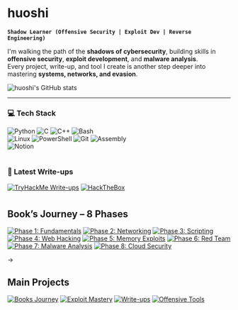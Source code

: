 
# huoshi

**`Shadow Learner (Offensive Security | Exploit Dev | Reverse Engineering)`**

I'm walking the path of the **shadows of cybersecurity**, building skills in **offensive security**, **exploit development**, and **malware analysis**.  
Every project, write-up, and tool I create is another step deeper into mastering **systems, networks, and evasion**.  

![huoshi's GitHub stats](https://github-readme-stats.vercel.app/api?username=huosh1&show_icons=true&theme=vision-friendly-dark)


---

### 💻 Tech Stack
<!-- Badges from https://github.com/Ileriayo/markdown-badges -->

![Python](https://img.shields.io/badge/python-3670A0?style=for-the-badge&logo=python&logoColor=ffdd54)
![C](https://img.shields.io/badge/c-%2300599C.svg?style=for-the-badge&logo=c&logoColor=white)
![C++](https://img.shields.io/badge/c++-%2300599C.svg?style=for-the-badge&logo=cplusplus&logoColor=white)
![Bash](https://img.shields.io/badge/bash-%23121011.svg?style=for-the-badge&logo=gnu-bash&logoColor=white)<br/>
![Linux](https://img.shields.io/badge/linux-%23FCC624.svg?style=for-the-badge&logo=linux&logoColor=black)
![PowerShell](https://img.shields.io/badge/powershell-%235391FE.svg?style=for-the-badge&logo=powershell&logoColor=white)
![Git](https://img.shields.io/badge/git-%23F05033.svg?style=for-the-badge&logo=git&logoColor=white)
![Assembly](https://img.shields.io/badge/assembly-%23000000.svg?style=for-the-badge&logo=amd&logoColor=white)<br/>
![Notion](https://img.shields.io/badge/Notion-%23000000.svg?style=for-the-badge&logo=notion&logoColor=white)


#

### 📜 Latest Write-ups

[![TryHackMe Write-ups](https://custom-icon-badges.demolab.com/badge/-TryHackMe_Writeups-333333?style=for-the-badge&logo=markdown&logoColor=white)](https://github.com/huoshi/cybersecurity-writeups/tree/main/THM)
[![HackTheBox](https://custom-icon-badges.demolab.com/badge/-HackTheBox-111111?style=for-the-badge&logo=markdown&logoColor=white)](https://github.com/huoshi/cybersecurity-writeups/tree/main/HTB)

#

## **Book’s Journey – 8 Phases**

<!-- BEGIN BOOK-PHASE-CARDS -->
[![Phase 1: Fundamentals](./assets/phase1.png)](#phase-1-computer-fundamentals--core-knowledge)
[![Phase 2: Networking](./assets/phase2.png)](#phase-2-networking--cybersecurity-fundamentals)
[![Phase 3: Scripting](./assets/phase3.png)](#phase-3-scripting--programming-skills)
[![Phase 4: Web Hacking](./assets/phase4.png)](#phase-4-web-hacking--pentesting)
[![Phase 5: Memory Exploits](./assets/phase5.png)](#phase-5-memory-exploits--low-level-attacks)
[![Phase 6: Red Team](./assets/phase6.png)](#phase-6-red-team-operations--advanced-offense)
[![Phase 7: Malware Analysis](./assets/phase7.png)](#phase-7-malware-analysis--reverse-engineering)
[![Phase 8: Cloud Security](./assets/phase8.png)](#phase-8-cloud--cloud-security)
<!-- END BOOK-PHASE-CARDS -->
->

## **Main Projects**

[![Books Journey](./assets/93cbae41-a245-41a4-a005-698fbd94cbd3)](https://github.com/huoshi/books-journey)
[![Exploit Mastery](./assets/exploit_mastery.png)](https://github.com/huoshi/exploit-mastery)
[![Write-ups](./assets/writeups.png)](https://github.com/huoshi/cybersecurity-writeups)
[![Offensive Tools](./assets/offensive_tools.png)](https://github.com/huoshi/offensive-tools)


